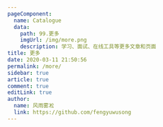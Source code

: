 ```yaml
---
pageComponent:
  name: Catalogue
  data:
    path: 99.更多
    imgUrl: /img/more.png
    description: 学习、面试、在线工具等更多文章和页面
title: 更多
date: 2020-03-11 21:50:56
permalink: /more/
sidebar: true
article: true
comment: true
editLink: true
author:
  name: 风雨雾凇
  link: https://github.com/fengyuwusong
---
```

